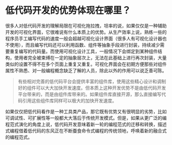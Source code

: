 # 低代码开发的优势体现在哪里？

很多人对低代码开发的理解局限在可视化拖拉拽，坦率的说，如果仅仅是一种辅助开发的可视化界面，它很难说有什么本质上的优势。从生产效率上说，熟练一些的程序员手工编写代码的速度一般会超越可视化设计界面（很多人有可视化设计器也不使用），而且编写代码还可以利用函数、组件等抽象手段进行封装，持续减少需要重复编写的代码量。而使用可视化设计工具，一般情况下会绑定到某种组件结构，使用者完全被束缚在一定的抽象层次上，无法在此基础上进行再次封装，大量类似的设置不得不在多个页面上重复又重复。可视化界面会在初期方便那些对组件属性不熟悉、对一般编程概念缺乏了解的人员，除此以外的作用可以说乏善可陈。

> 有些相对完善的低代码平台会提供丰富的组件库，使用这些精心设计和调制好的组件可以大大加快开发速度。但本质上这种开发优势不是由低代码开发平台带来的，而是由组件库带来的。如果组件库直接开源，那么直接编写代码引用这些组件库同样可以极大的加快开发速度。

如果仅仅把低代码看作是一种工具类产品，那它既有优势又有很明显的劣势，比如可调试性、可扩展性等一般都大大落后于传统开发模式。但是，如果从更广泛的编程范式演化的角度上说，低代码开发意味着新一轮的编程范式的迁移和转换，描述式编程借着低代码的东风正在不断蚕食命令式编程的传统领地，呼唤着新的融合式的编程范式。

